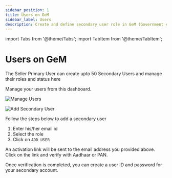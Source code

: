 ```yaml
---
sidebar_position: 1
title: Users on GeM
sidebar_label: Users
description: Create and define secondary user role in GeM (Government e-Marketplace) Seller Account.
---
```


import Tabs from '@theme/Tabs';
import TabItem from '@theme/TabItem';

# Users on GeM
The Seller Primary User can create upto 50 Secondary Users and manage their roles and status here

<Tabs>
<TabItem value="Manage Users" label="Manage Users">

Manage your users from this dashboard.

![Manage Users](/img/doc/manage-user.jpg)

</TabItem>
<TabItem value="Add Secondary User" label="Add Secondary User">

![Add Secondary User](/img/doc/add-secondary-user.jpg)


Follow the steps below to add a secondary user
1. Enter his/her email id
2. Select the role
3. Click on `ADD USER`

An activation link will be sent to the email address you provided above. Click on the link and verify with Aadhaar or PAN.

Once verification is completed, you can create a user ID and password for your secondary account.
</TabItem>
</Tabs>